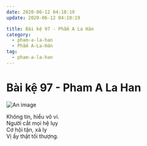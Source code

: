 ```yaml
---
date: 2020-06-12 04:10:19
update: 2020-06-12 04:10:19

title: Bài kệ 97 - Phẩm A La Hán
category:
  - pham-a-la-han
  - Phẩm A-La-Hán
tag:
  - pham-a-la-han
---
```


# Bài kệ 97 - Pham A La Han

![An image](/img/pham-a-la-han/pham-a-la-han-097.jpg)

Không tin, hiểu vô vi.<br>Người cắt mọi hệ lụy<br>Cơ hội tận, xả ly<br>Vị ấy thật tối thượng.<br>
